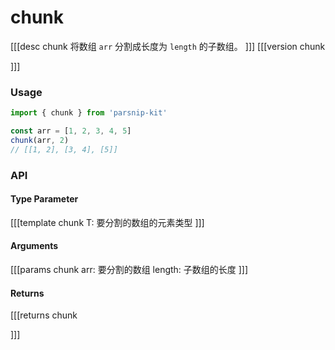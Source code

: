 # chunk
[[[desc chunk
  将数组 `arr` 分割成长度为 `length` 的子数组。
]]]
[[[version chunk
  
]]]

### Usage

```ts
import { chunk } from 'parsnip-kit'

const arr = [1, 2, 3, 4, 5]
chunk(arr, 2)
// [[1, 2], [3, 4], [5]]
```


### API

#### Type Parameter

[[[template chunk
T: 要分割的数组的元素类型
]]]

#### Arguments

[[[params chunk
arr: 要分割的数组
length: 子数组的长度
]]]

#### Returns

[[[returns chunk

]]]
